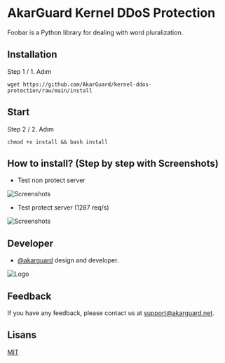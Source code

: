# AkarGuard Kernel DDoS Protection

Foobar is a Python library for dealing with word pluralization.

## Installation

Step 1 / 1. Adım
```
wget https://github.com/AkarGuard/kernel-ddos-protection/raw/main/install
```

## Start
Step 2 / 2. Adım
```
chmod +x install && bash install

```

## How to install? (Step by step with Screenshots)

* Test non protect server

![Screenshots](https://media.discordapp.net/attachments/1049033401958670426/1049034815573340280/image.png?width=1440&height=444)

* Test protect server (1287 req/s)

![Screenshots](https://cdn.discordapp.com/attachments/997618925590282260/1049509288726495322/image.png)

## Developer

- [@akarguard](https://www.github.com/akarguard) design and developer.

  
![Logo](https://media.discordapp.net/attachments/1031646083539021847/1037499672610222130/hero-logo.png)

    
## Feedback

If you have any feedback, please contact us at support@akarguard.net.
  
## Lisans

[MIT](https://choosealicense.com/licenses/mit/)

  

